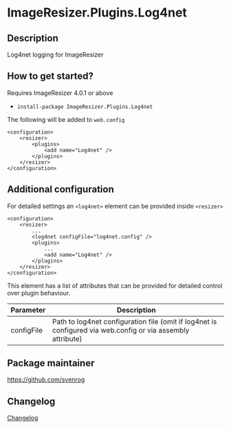 # ImageResizer.Plugins.Log4net

## Description

Log4net logging for ImageResizer

## How to get started?

Requires ImageResizer 4.0.1 or above

- `install-package ImageResizer.Plugins.Log4net`

The following will be added to `web.config`

```
<configuration>
    <resizer>
        <plugins>
            <add name="Log4net" />
        </plugins>
    </resizer>    
</configuration>
```

## Additional configuration

For detailed settings an `<log4net>` element can be provided inside `<resizer>`

```
<configuration>
    <resizer>
        ...
        <log4net configFile="log4net.config" />
        <plugins>
            ...
            <add name="Log4net" />
        </plugins>
    </resizer>    
</configuration>
```

This element has a list of attributes that can be provided for detailed control over plugin behaviour.

| Parameter | Description |
| --------- | ----------- |
| configFile | Path to log4net configuration file (omit if log4net is configured via web.config or via assembly attribute) |

## Package maintainer

https://github.com/svenrog

## Changelog

[Changelog](CHANGELOG.md)